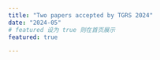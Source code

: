 ```yaml
---
title: "Two papers accepted by TGRS 2024"
date: "2024-05"
# featured 设为 true 则在首页展示
featured: true

---
```

